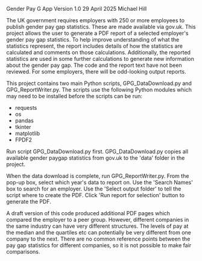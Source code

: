 Gender Pay G App
Version 1.0
29 April 2025
Michael Hill

The UK government requires employers with 250 or more employees to publish gender pay gap statistics.  These are made available via gov.uk.
This project allows the user to generate a PDF report of a selected employer's gender pay gap statistics.
To help improve understanding of what the statistics represent, the report includes details of how the statistics are calculated and comments on those calculations.
Additionally, the reported statistics are used in some further calculations to generate new information about the gender pay gap.
The code and the report text have not been reviewed.  For some employers, there will be odd-looking output reports.

This project contains two main Python scripts, GPG_DataDownload.py and GPG_ReportWriter.py.
The scripts use the following Python modules which may need to be installed before the scripts can be run:
- requests
- os
- pandas
- tkinter
- matplotlib
- FPDF2

Run script GPG_DataDownload.py first.
GPG_DataDownload.py copies all available gender paygap statistics from gov.uk to the 'data' folder in the project.

When the data download is complete, run GPG_ReportWriter.py.
From the pop-up box, select which year's data to report on.
Use the 'Search Names' box to search for an employer.
Use the 'Select output folder' to tell the script where to create the PDF.
Click 'Run report for selection' button to generate the PDF.

A draft version of this code produced additional PDF pages which compared the employer to a peer group.  However, different companies in the same industry can have very different structures.  The levels of pay at the median and the quartiles etc can potentially be very different from one company to the next.  There are no common reference points between the pay gap statistics for different companies, so it is not possible to make fair comparisons.
